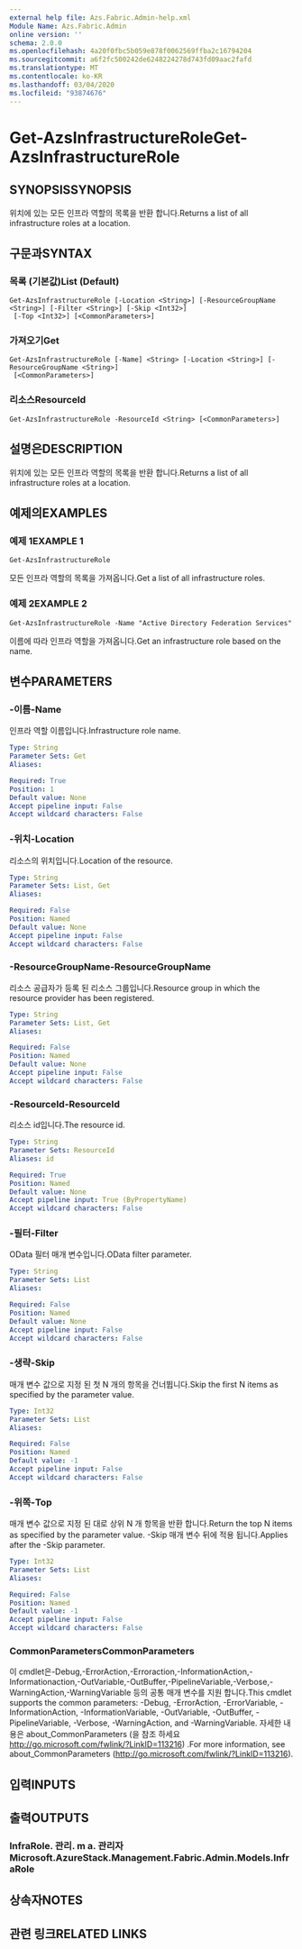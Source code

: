 ```yaml
---
external help file: Azs.Fabric.Admin-help.xml
Module Name: Azs.Fabric.Admin
online version: ''
schema: 2.0.0
ms.openlocfilehash: 4a20f0fbc5b059e878f0062569ffba2c16794204
ms.sourcegitcommit: a6f2fc500242de6248224278d743fd09aac2fafd
ms.translationtype: MT
ms.contentlocale: ko-KR
ms.lasthandoff: 03/04/2020
ms.locfileid: "93874676"
---
```

# <span data-ttu-id="184b1-101">Get-AzsInfrastructureRole</span><span class="sxs-lookup"><span data-stu-id="184b1-101">Get-AzsInfrastructureRole</span></span>

## <span data-ttu-id="184b1-102">SYNOPSIS</span><span class="sxs-lookup"><span data-stu-id="184b1-102">SYNOPSIS</span></span>
<span data-ttu-id="184b1-103">위치에 있는 모든 인프라 역할의 목록을 반환 합니다.</span><span class="sxs-lookup"><span data-stu-id="184b1-103">Returns a list of all infrastructure roles at a location.</span></span>

## <span data-ttu-id="184b1-104">구문과</span><span class="sxs-lookup"><span data-stu-id="184b1-104">SYNTAX</span></span>

### <span data-ttu-id="184b1-105">목록 (기본값)</span><span class="sxs-lookup"><span data-stu-id="184b1-105">List (Default)</span></span>
```
Get-AzsInfrastructureRole [-Location <String>] [-ResourceGroupName <String>] [-Filter <String>] [-Skip <Int32>]
 [-Top <Int32>] [<CommonParameters>]
```

### <span data-ttu-id="184b1-106">가져오기</span><span class="sxs-lookup"><span data-stu-id="184b1-106">Get</span></span>
```
Get-AzsInfrastructureRole [-Name] <String> [-Location <String>] [-ResourceGroupName <String>]
 [<CommonParameters>]
```

### <span data-ttu-id="184b1-107">리소스</span><span class="sxs-lookup"><span data-stu-id="184b1-107">ResourceId</span></span>
```
Get-AzsInfrastructureRole -ResourceId <String> [<CommonParameters>]
```

## <span data-ttu-id="184b1-108">설명은</span><span class="sxs-lookup"><span data-stu-id="184b1-108">DESCRIPTION</span></span>
<span data-ttu-id="184b1-109">위치에 있는 모든 인프라 역할의 목록을 반환 합니다.</span><span class="sxs-lookup"><span data-stu-id="184b1-109">Returns a list of all infrastructure roles at a location.</span></span>

## <span data-ttu-id="184b1-110">예제의</span><span class="sxs-lookup"><span data-stu-id="184b1-110">EXAMPLES</span></span>

### <span data-ttu-id="184b1-111">예제 1</span><span class="sxs-lookup"><span data-stu-id="184b1-111">EXAMPLE 1</span></span>
```
Get-AzsInfrastructureRole
```

<span data-ttu-id="184b1-112">모든 인프라 역할의 목록을 가져옵니다.</span><span class="sxs-lookup"><span data-stu-id="184b1-112">Get a list of all infrastructure roles.</span></span>

### <span data-ttu-id="184b1-113">예제 2</span><span class="sxs-lookup"><span data-stu-id="184b1-113">EXAMPLE 2</span></span>
```
Get-AzsInfrastructureRole -Name "Active Directory Federation Services"
```

<span data-ttu-id="184b1-114">이름에 따라 인프라 역할을 가져옵니다.</span><span class="sxs-lookup"><span data-stu-id="184b1-114">Get an infrastructure role based on the name.</span></span>

## <span data-ttu-id="184b1-115">변수</span><span class="sxs-lookup"><span data-stu-id="184b1-115">PARAMETERS</span></span>

### <span data-ttu-id="184b1-116">-이름</span><span class="sxs-lookup"><span data-stu-id="184b1-116">-Name</span></span>
<span data-ttu-id="184b1-117">인프라 역할 이름입니다.</span><span class="sxs-lookup"><span data-stu-id="184b1-117">Infrastructure role name.</span></span>

```yaml
Type: String
Parameter Sets: Get
Aliases:

Required: True
Position: 1
Default value: None
Accept pipeline input: False
Accept wildcard characters: False
```

### <span data-ttu-id="184b1-118">-위치</span><span class="sxs-lookup"><span data-stu-id="184b1-118">-Location</span></span>
<span data-ttu-id="184b1-119">리소스의 위치입니다.</span><span class="sxs-lookup"><span data-stu-id="184b1-119">Location of the resource.</span></span>

```yaml
Type: String
Parameter Sets: List, Get
Aliases:

Required: False
Position: Named
Default value: None
Accept pipeline input: False
Accept wildcard characters: False
```

### <span data-ttu-id="184b1-120">-ResourceGroupName</span><span class="sxs-lookup"><span data-stu-id="184b1-120">-ResourceGroupName</span></span>
<span data-ttu-id="184b1-121">리소스 공급자가 등록 된 리소스 그룹입니다.</span><span class="sxs-lookup"><span data-stu-id="184b1-121">Resource group in which the resource provider has been registered.</span></span>

```yaml
Type: String
Parameter Sets: List, Get
Aliases:

Required: False
Position: Named
Default value: None
Accept pipeline input: False
Accept wildcard characters: False
```

### <span data-ttu-id="184b1-122">-ResourceId</span><span class="sxs-lookup"><span data-stu-id="184b1-122">-ResourceId</span></span>
<span data-ttu-id="184b1-123">리소스 id입니다.</span><span class="sxs-lookup"><span data-stu-id="184b1-123">The resource id.</span></span>

```yaml
Type: String
Parameter Sets: ResourceId
Aliases: id

Required: True
Position: Named
Default value: None
Accept pipeline input: True (ByPropertyName)
Accept wildcard characters: False
```

### <span data-ttu-id="184b1-124">-필터</span><span class="sxs-lookup"><span data-stu-id="184b1-124">-Filter</span></span>
<span data-ttu-id="184b1-125">OData 필터 매개 변수입니다.</span><span class="sxs-lookup"><span data-stu-id="184b1-125">OData filter parameter.</span></span>

```yaml
Type: String
Parameter Sets: List
Aliases:

Required: False
Position: Named
Default value: None
Accept pipeline input: False
Accept wildcard characters: False
```

### <span data-ttu-id="184b1-126">-생략</span><span class="sxs-lookup"><span data-stu-id="184b1-126">-Skip</span></span>
<span data-ttu-id="184b1-127">매개 변수 값으로 지정 된 첫 N 개의 항목을 건너뜁니다.</span><span class="sxs-lookup"><span data-stu-id="184b1-127">Skip the first N items as specified by the parameter value.</span></span>

```yaml
Type: Int32
Parameter Sets: List
Aliases:

Required: False
Position: Named
Default value: -1
Accept pipeline input: False
Accept wildcard characters: False
```

### <span data-ttu-id="184b1-128">-위쪽</span><span class="sxs-lookup"><span data-stu-id="184b1-128">-Top</span></span>
<span data-ttu-id="184b1-129">매개 변수 값으로 지정 된 대로 상위 N 개 항목을 반환 합니다.</span><span class="sxs-lookup"><span data-stu-id="184b1-129">Return the top N items as specified by the parameter value.</span></span>
<span data-ttu-id="184b1-130">-Skip 매개 변수 뒤에 적용 됩니다.</span><span class="sxs-lookup"><span data-stu-id="184b1-130">Applies after the -Skip parameter.</span></span>

```yaml
Type: Int32
Parameter Sets: List
Aliases:

Required: False
Position: Named
Default value: -1
Accept pipeline input: False
Accept wildcard characters: False
```

### <span data-ttu-id="184b1-131">CommonParameters</span><span class="sxs-lookup"><span data-stu-id="184b1-131">CommonParameters</span></span>
<span data-ttu-id="184b1-132">이 cmdlet은-Debug,-ErrorAction,-Erroraction,-InformationAction,-Informationaction,-OutVariable,-OutBuffer,-PipelineVariable,-Verbose,-WarningAction,-WarningVariable 등의 공통 매개 변수를 지원 합니다.</span><span class="sxs-lookup"><span data-stu-id="184b1-132">This cmdlet supports the common parameters: -Debug, -ErrorAction, -ErrorVariable, -InformationAction, -InformationVariable, -OutVariable, -OutBuffer, -PipelineVariable, -Verbose, -WarningAction, and -WarningVariable.</span></span> <span data-ttu-id="184b1-133">자세한 내용은 about_CommonParameters (을 참조 하세요 http://go.microsoft.com/fwlink/?LinkID=113216) .</span><span class="sxs-lookup"><span data-stu-id="184b1-133">For more information, see about_CommonParameters (http://go.microsoft.com/fwlink/?LinkID=113216).</span></span>

## <span data-ttu-id="184b1-134">입력</span><span class="sxs-lookup"><span data-stu-id="184b1-134">INPUTS</span></span>

## <span data-ttu-id="184b1-135">출력</span><span class="sxs-lookup"><span data-stu-id="184b1-135">OUTPUTS</span></span>

### <span data-ttu-id="184b1-136">InfraRole. 관리. m a. 관리자</span><span class="sxs-lookup"><span data-stu-id="184b1-136">Microsoft.AzureStack.Management.Fabric.Admin.Models.InfraRole</span></span>

## <span data-ttu-id="184b1-137">상속자</span><span class="sxs-lookup"><span data-stu-id="184b1-137">NOTES</span></span>

## <span data-ttu-id="184b1-138">관련 링크</span><span class="sxs-lookup"><span data-stu-id="184b1-138">RELATED LINKS</span></span>
